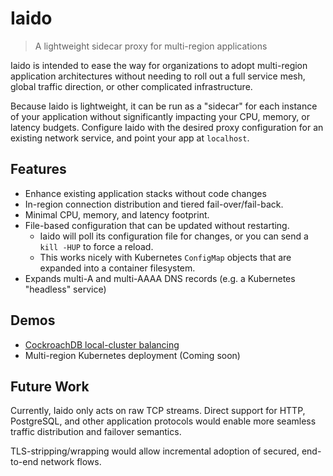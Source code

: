 # Iaido
> A lightweight sidecar proxy for multi-region applications

Iaido is intended to ease the way for organizations to adopt
multi-region application architectures without needing to roll out a
full service mesh, global traffic direction, or other complicated
infrastructure.

Because Iaido is lightweight, it can be run as a "sidecar" for each
instance of your application without significantly impacting your CPU,
memory, or latency budgets.  Configure Iaido with the desired proxy
configuration for an existing network service, and point your app at
`localhost`.

## Features

* Enhance existing application stacks without code changes
* In-region connection distribution and tiered fail-over/fail-back.
* Minimal CPU, memory, and latency footprint.
* File-based configuration that can be updated without restarting.
  * Iaido will poll its configuration file for changes, or you can send
    a `kill -HUP` to force a reload.
  * This works nicely with Kubernetes `ConfigMap` objects that are
    expanded into a container filesystem.
* Expands multi-A and multi-AAAA DNS records (e.g. a Kubernetes
  "headless" service)

## Demos

* [CockroachDB local-cluster balancing](./configs/crdb-local)
* Multi-region Kubernetes deployment (Coming soon)

## Future Work

Currently, Iaido only acts on raw TCP streams.  Direct support for HTTP,
PostgreSQL, and other application protocols would enable more seamless
traffic distribution and failover semantics.

TLS-stripping/wrapping would allow incremental adoption of secured,
end-to-end network flows.